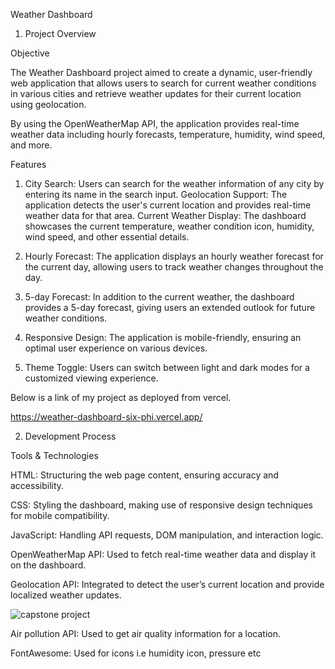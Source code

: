 Weather Dashboard
1. Project Overview

Objective

The Weather Dashboard project aimed to create a dynamic, user-friendly web application that allows users to search for current weather conditions in various cities and retrieve weather updates for their current location using geolocation.

 By using the OpenWeatherMap API, the application provides real-time weather data including hourly forecasts, temperature, humidity, wind speed, and more.

Features

1. City Search: Users can search for the weather information of any city by entering its name in the search input.
Geolocation Support: The application detects the user's current location and provides real-time weather data for that area.
Current Weather Display: The dashboard showcases the current temperature, weather condition icon, humidity, wind speed, and other essential details.

2. Hourly Forecast: The application displays an hourly weather forecast for the current day, allowing users to track weather changes throughout the day.

3. 5-day  Forecast: In addition to the current weather, the dashboard provides a 5-day forecast, giving users an extended outlook for future weather conditions.

4. Responsive Design: The application is mobile-friendly, ensuring an optimal user experience on various devices.

5. Theme Toggle: Users can switch between light and dark modes for a customized viewing experience.

Below is a link of my project as deployed from vercel.

https://weather-dashboard-six-phi.vercel.app/

2. Development Process

Tools & Technologies

HTML: Structuring the web page content, 
ensuring  accuracy and accessibility.

CSS: Styling the dashboard, making use of responsive design techniques for mobile compatibility.

JavaScript: Handling API requests, DOM manipulation, and interaction logic.

OpenWeatherMap API: Used to fetch real-time weather data and display it on the dashboard.

Geolocation API: Integrated to detect the user’s current location and provide localized weather updates.

![capstone project](https://github.com/user-attachments/assets/802a2e3e-eb3d-4e8d-9bf0-61085aff04c0)

Air pollution API:  Used to get air quality information for a location.

FontAwesome: Used for icons  i.e humidity icon, pressure etc


